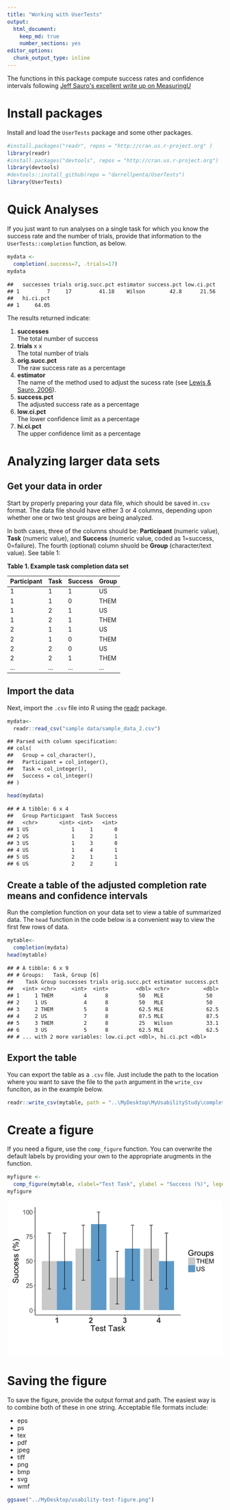 ```yaml
---
title: "Working with UserTests"
output:
  html_document:
    keep_md: true
    number_sections: yes
editor_options:
  chunk_output_type: inline
---
```


The functions in this package compute success rates and confidence intervals following [Jeff Sauro's excellent write up on MeasuringU](https://measuringu.com/wald/)

# Install packages
Install and load the ``UserTests`` package and some other packages.


```r
#install.packages("readr", repos = "http://cran.us.r-project.org" )
library(readr)
#install.packages("devtools", repos = "http://cran.us.r-project.org")
library(devtools)
#devtools::install_github(repo = "darrellpenta/UserTests")
library(UserTests)
```

# Quick Analyses

If you just want to run analyses on a single task for which you know the success rate and the number of trials, provide that information to the ``UserTests::completion`` function, as below. 



```r
mydata <-
  completion(.success=7, .trials=17)
mydata
```

```
##   successes trials orig.succ.pct estimator success.pct low.ci.pct
## 1         7     17         41.18    Wilson        42.8      21.56
##   hi.ci.pct
## 1     64.05
```

The results returned indicate:

1. **successes**  
The total number of success
1. **trials**  x  x   
The total number of trials
1. **orig.succ.pct**  
The raw success rate as a percentage
1. **estimator**  
The name of the method used to adjust the sucess rate (see [Lewis & Sauro, 2006](http://uxpajournal.org/wp-content/uploads/pdf/JUS_Lewis_May2006.pdf])).
1. **success.pct**  
The adjusted success rate as a percentage
1. **low.ci.pct**  
The lower confidence limit as a percentage
1. **hi.ci.pct**  
The upper confidence limit as a percentage

# Analyzing larger data sets

## Get your data in order
 
Start by properly preparing your data file, which should be saved in``.csv`` format. The data file should have either 3 or 4 columns, depending upon whether one or two test groups are being analyzed. 

In both cases, three of the columns should be: **Participant** (numeric value), **Task** (numeric value), and **Success** (numeric value, coded as 1=success, 0=failure). The fourth (optional) column shuold be **Group** (character/text value). See table 1:

**Table 1. Example task completion data set**

Participant | Task | Success | Group   
----------- | ---- | ------- | ----- 
 1          | 1    |  1      | US    
 1          | 1    |  0      | THEM      
 1          | 2    |  1      | US    
 1          | 2    |  1      | THEM     
 2          | 1    |  1      | US    
 2          | 1    |  0      | THEM      
 2          | 2    |  0      | US    
 2          | 2    |  1      | THEM
 ...        | ...  | ...     | ...


## Import the data
Next, import the ``.csv`` file into R using the [readr](https://cran.r-project.org/web/packages/readr/README.html) package.


```r
mydata<-
  readr::read_csv("sample data/sample_data_2.csv")
```

```
## Parsed with column specification:
## cols(
##   Group = col_character(),
##   Participant = col_integer(),
##   Task = col_integer(),
##   Success = col_integer()
## )
```

```r
head(mydata)
```

```
## # A tibble: 6 x 4
##   Group Participant  Task Success
##   <chr>       <int> <int>   <int>
## 1 US              1     1       0
## 2 US              1     2       1
## 3 US              1     3       0
## 4 US              1     4       1
## 5 US              2     1       1
## 6 US              2     2       1
```


## Create a table of the adjusted completion rate means and confidence intervals
Run the completion function on your data set to view a table of summarized data. The ``head`` function in the code below is a convenient way to view the first few rows of data.

```r
mytable<-
  completion(mydata)
head(mytable)
```

```
## # A tibble: 6 x 9
## # Groups:   Task, Group [6]
##    Task Group successes trials orig.succ.pct estimator success.pct
##   <int> <chr>     <int>  <int>         <dbl> <chr>           <dbl>
## 1     1 THEM          4      8          50   MLE              50  
## 2     1 US            4      8          50   MLE              50  
## 3     2 THEM          5      8          62.5 MLE              62.5
## 4     2 US            7      8          87.5 MLE              87.5
## 5     3 THEM          2      8          25   Wilson           33.1
## 6     3 US            5      8          62.5 MLE              62.5
## # ... with 2 more variables: low.ci.pct <dbl>, hi.ci.pct <dbl>
```

## Export the table

You can export the table as a ``.csv`` file. Just include the path to the location where you want to save the file to the ``path`` argument in the ``write_csv`` funciton, as in the example below. 

```r
readr::write_csv(mytable, path = "..\MyDesktop\MyUsabilityStudy\completion-rates.csv")
```

# Create a figure
If you need a figure, use the ``comp_figure`` function. You can overwrite the default labels by providing your own to the appropriate arugments in the function.


```r
myfigure <-
  comp_figure(mytable, xlabel="Test Task", ylabel = "Success (%)", legend_lab="Groups")
myfigure
```

![](README_files/figure-html/unnamed-chunk-6-1.png)<!-- -->

# Saving the figure

To save the figure, provide the output format and path. The easiest way is to combine both of these in one string.  Acceptable file formats include:

* eps
* ps
* tex
* pdf
* jpeg
* tiff
* png
* bmp
* svg
* wmf


```r
ggsave("../MyDesktop/usability-test-figure.png")
```

